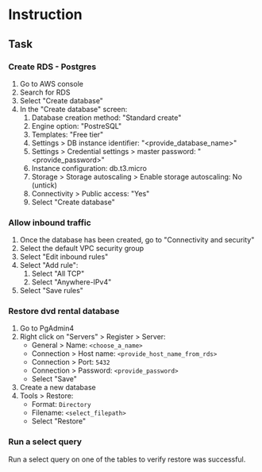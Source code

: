 # Instruction

## Task 

### Create RDS - Postgres

1. Go to AWS console 
2. Search for RDS
3. Select "Create database" 
4. In the "Create database" screen: 
    1. Database creation method: "Standard create"
    2. Engine option: "PostreSQL" 
    3. Templates: "Free tier" 
    4. Settings > DB instance identifier: "<provide_database_name>"
    5. Settings > Credential settings > master password: "<provide_password>"
    6. Instance configuration: db.t3.micro 
    7. Storage > Storage autoscaling > Enable storage autoscaling: No (untick)
    8. Connectivity > Public access: "Yes" 
    9. Select "Create database"

### Allow inbound traffic 

1. Once the database has been created, go to "Connectivity and security"
2. Select the default VPC security group 
3. Select "Edit inbound rules" 
4. Select "Add rule": 
    1. Select "All TCP" 
    2. Select "Anywhere-IPv4" 
5. Select "Save rules" 

### Restore dvd rental database 

1. Go to PgAdmin4
2. Right click on "Servers" > Register > Server: 
    - General > Name: `<choose_a_name>`
    - Connection > Host name: `<provide_host_name_from_rds>`
    - Connection > Port: `5432`
    - Connection > Password: `<provide_password>`
    - Select "Save" 
3. Create a new database 
4. Tools > Restore: 
    - Format: `Directory`
    - Filename: `<select_filepath>` 
    - Select "Restore" 

### Run a select query 

Run a select query on one of the tables to verify restore was successful.

